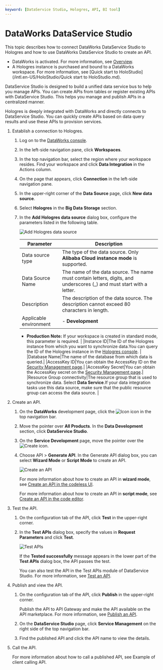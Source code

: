 ```yaml
---
keyword: [DataService Studio, Hologres, API, BI tool]
---
```


# DataWorks DataService Studio

This topic describes how to connect DataWorks DataService Studio to Hologres and how to use DataWorks DataService Studio to create an API.

-   DataWorks is activated. For more information, see [Overview]().
-   A Hologres instance is purchased and bound to a DataWorks workspace. For more information, see [Quick start to HoloStudio](/intl.en-US/HoloStudio/Quick start to HoloStudio.md).

DataService Studio is designed to build a unified data service bus to help you manage APIs. You can create APIs from tables or register existing APIs with DataService Studio. This helps you manage and publish APIs in a centralized manner.

Hologres is deeply integrated with DataWorks and directly connects to DataService Studio. You can quickly create APIs based on data query results and use these APIs to provision services.

1.  Establish a connection to Hologres.

    1.  Log on to the [DataWorks console](https://workbench.data.aliyun.com/console?#/).

    2.  In the left-side navigation pane, click **Workspaces**.

    3.  In the top navigation bar, select the region where your workspace resides. Find your workspace and click **Data Integration** in the Actions column.

    4.  On the page that appears, click **Connection** in the left-side navigation pane.

    5.  In the upper-right corner of the **Data Source** page, click **New data source**.

    6.  Select **Hologres** in the **Big Data Storage** section.

    7.  In the **Add Hologres data source** dialog box, configure the parameters listed in the following table.

        ![Add Hologres data source](https://static-aliyun-doc.oss-cn-hangzhou.aliyuncs.com/assets/img/en-US/4073560061/p139621.png)

        |Parameter|Description|
        |---------|-----------|
        |Data source type|The type of the data source. Only **Alibaba Cloud instance mode** is supported.|
        |Data Source Name|The name of the data source. The name must contain letters, digits, and underscores \(\_\) and must start with a letter.|
        |Description|The description of the data source. The description cannot exceed 80 characters in length.|
        |Applicable environment|        -   **Development**
        -   **Production**
**Note:** If your workspace is created in standard mode, this parameter is required. |
        |Instance ID|The ID of the Hologres instance from which you want to synchronize data.You can query the ID of the Hologres instance in the [Hologres console](https://hologram.console.aliyun.com/#/instance). |
        |Database Name|The name of the database from which data is queried.|
        |AccessKey ID|You can obtain the AccessKey ID on the [Security Management page](https://usercenter.console.aliyun.com/?spm=5176.2020520153.nav-right.dak.3bcf415dCWGUBj#/manage/ak).|
        |AccessKey Secret|You can obtain the AccessKey secret on the [Security Management page](https://usercenter.console.aliyun.com/?spm=5176.2020520153.nav-right.dak.3bcf415dCWGUBj#/manage/ak).|
        |Resource Group connectivity|The resource group that is used to synchronize data. Select **Data Service**.If your data integration tasks use this data source, make sure that the public resource group can access the data source. |

2.  Create an API.

    1.  On the **DataWorks** development page, click the ![Icon](https://static-aliyun-doc.oss-cn-hangzhou.aliyuncs.com/assets/img/en-US/8421821061/p139848.png) icon in the top navigation bar.

    2.  Move the pointer over **All Products**. In the **Data Development** section, click **DataService Studio**.

    3.  On the **Service Development** page, move the pointer over the ![Create](../images/p140098.png) icon.

    4.  Choose API \> **Generate API**. In the Generate API dialog box, you can select **Wizard Mode** or **Script Mode** to create an API.

        ![Create an API](https://static-aliyun-doc.oss-cn-hangzhou.aliyuncs.com/assets/img/en-US/0621013061/p140103.png)

        For more information about how to create an API in **wizard mode**, see [Create an API in the codeless UI]().

        For more information about how to create an API in **script mode**, see [Create an API in the code editor]().

3.  Test the API.

    1.  On the configuration tab of the API, click **Test** in the upper-right corner.

    2.  In the **Test APIs** dialog box, specify the values in **Request Parameters** and click **Test**.

        ![Test APIs](https://static-aliyun-doc.oss-cn-hangzhou.aliyuncs.com/assets/img/en-US/0621013061/p140167.png)

        If the **Tested successfully** message appears in the lower part of the **Test APIs** dialog box, the API passes the test.

        You can also test the API in the Test APIs module of DataService Studio. For more information, see [Test an API]().

4.  Publish and view the API.

    1.  On the configuration tab of the API, click **Publish** in the upper-right corner.

        Publish the API to API Gateway and make the API available on the API marketplace. For more information, see [Publish an API]().

    2.  On the **DataService Studio** page, click **Service Management** on the right side of the top navigation bar.

    3.  Find the published API and click the API name to view the details.

5.  Call the API.

    For more information about how to call a published API, see Example of client calling API.


